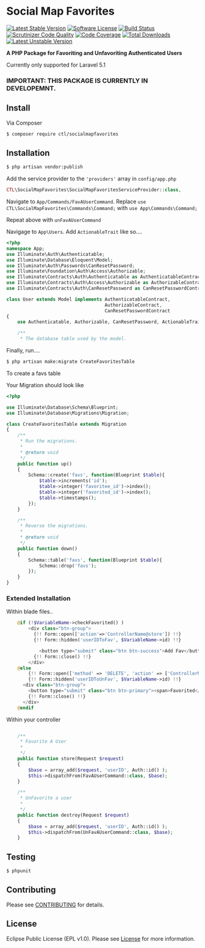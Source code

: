 # Social Map Favorites

[![Latest Stable Version](https://poser.pugx.org/ctl/socialmapfavorites/v/stable?format=flat-square)](https://packagist.org/packages/ctl/socialmapfavorites)
[![Software License](https://img.shields.io/badge/License-EPL-green.svg?style=flat-square)](LICENSE.md)
[![Build Status](https://travis-ci.org/Core-Tech-Labs/SocialMapFavorites.svg?branch=master)](https://travis-ci.org/Core-Tech-Labs/SocialMapFavorites)
[![Scrutinizer Code Quality](https://scrutinizer-ci.com/g/Core-Tech-Labs/SocialMapFavorites/badges/quality-score.png?b=master)](https://scrutinizer-ci.com/g/Core-Tech-Labs/SocialMapFavorites/?branch=master)
[![Code Coverage](https://scrutinizer-ci.com/g/Core-Tech-Labs/SocialMapFavorites/badges/coverage.png?b=master)](https://scrutinizer-ci.com/g/Core-Tech-Labs/SocialMapFavorites/?branch=master)
[![Total Downloads](https://poser.pugx.org/ctl/socialmapfavorites/downloads?format=flat-square)](https://packagist.org/packages/ctl/socialmapfavorites)
[![Latest Unstable Version](https://poser.pugx.org/ctl/socialmapfavorites/v/unstable?format=flat-square)](https://packagist.org/packages/ctl/socialmapfavorites)

**A PHP Package for Favoriting and Unfavoriting Authenticated Users**

Currently only supported for Laravel 5.1

### IMPORTANT: THIS PACKAGE IS CURRENTLY IN DEVELOPEMNT.

## Install

Via Composer

``` bash
$ composer require ctl/socialmapfavorites
```

## Installation


``` bash
$ php artisan vendor:publish
```

Add the service provider to the `'providers'` array in `config/app.php`

``` php
CTL\SocialMapFavorites\SocialMapFavoritesServiceProvider::class,
```

Navigate to `App/Commands/FavAUserCommand`. Replace `use CTL\SocialMapFavorites\Commands\Command;` with `use App\Commands\Command;`

Repeat above with `unFavAUserCommand`

Navigage to `App\Users`. Add `ActionableTrait` like so....

``` php
<?php
namespace App;
use Illuminate\Auth\Authenticatable;
use Illuminate\Database\Eloquent\Model;
use Illuminate\Auth\Passwords\CanResetPassword;
use Illuminate\Foundation\Auth\Access\Authorizable;
use Illuminate\Contracts\Auth\Authenticatable as AuthenticatableContract;
use Illuminate\Contracts\Auth\Access\Authorizable as AuthorizableContract;
use Illuminate\Contracts\Auth\CanResetPassword as CanResetPasswordContract;

class User extends Model implements AuthenticatableContract,
                                    AuthorizableContract,
                                    CanResetPasswordContract
{
    use Authenticatable, Authorizable, CanResetPassword, ActionableTrait;

    /**
     * The database table used by the model.
```

Finally, run....
``` bash
$ php artisan make:migrate CreateFavoritesTable
```

To create a favs table

Your Migration should look like

``` php
<?php

use Illuminate\Database\Schema\Blueprint;
use Illuminate\Database\Migrations\Migration;

class CreateFavoritesTable extends Migration
{
    /**
     * Run the migrations.
     *
     * @return void
     */
    public function up()
    {
        Schema::create('favs', function(Blueprint $table){
            $table->increments('id');
            $table->integer('favoritee_id')->index();
            $table->integer('favorited_id')->index();
            $table->timestamps();
        });
    }

    /**
     * Reverse the migrations.
     *
     * @return void
     */
    public function down()
    {
        Schema::table('favs', function(Blueprint $table){
            Schema::drop('favs');
        });
    }
}
```
### Extended Installation

Within blade files..

``` php
    @if (!$VariableName->checkFavorited() )
        <div class="btn-group">
          {!! Form::open(['action'=>'ControllerName@store']) !!}
          {!! Form::hidden('userIDToFav', $VariableName->id) !!}

            <button type="submit" class="btn btn-success">Add Fav</button>
          {!! Form::close() !!}
        </div>
    @else
        {!! Form::open(['method' => 'DELETE', 'action' => ['ControllerName@destroy', $VariableName->id] ]) !!}
        {!! Form::hidden('userIDToUnFav', $VariableName->id) !!}
      <div class="btn-group">
        <button type="submit" class="btn btn-primary"><span>Favorited</span></button>
        {!! Form::close() !!}
      </div>
    @endif
```

Within your controller

``` php

    /**
     * Favorite A User
     *
     */
    public function store(Request $request)
    {
        $base = array_add($request, 'userID', Auth::id() );
        $this->dispatchFrom(FavAUserCommand::class, $base);
    }

    /**
     * UnFavorite a user
     *
     */
    public function destroy(Request $request)
    {
        $base = array_add($request, 'userID', Auth::id() );
        $this->dispatchFrom(UnFavAUserCommand::class, $base);
    }

```


## Testing

``` bash
$ phpunit
```

## Contributing

Please see [CONTRIBUTING](https://github.com/Core-Tech-Labs/SocialMapFavorites/blob/master/CONTRIBUTING.md) for details.

## License

Eclipse Public License (EPL v1.0). Please see [License](LICENSE.md) for more information.
